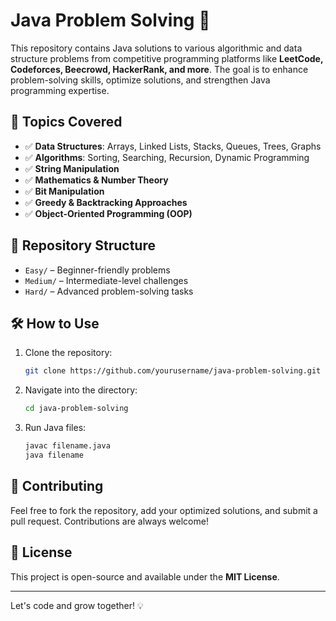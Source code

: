 # Java Problem Solving 🚀

This repository contains Java solutions to various algorithmic and data structure problems from competitive programming platforms like **LeetCode, Codeforces, Beecrowd, HackerRank, and more**. The goal is to enhance problem-solving skills, optimize solutions, and strengthen Java programming expertise.

## 📌 Topics Covered
- ✅ **Data Structures**: Arrays, Linked Lists, Stacks, Queues, Trees, Graphs
- ✅ **Algorithms**: Sorting, Searching, Recursion, Dynamic Programming
- ✅ **String Manipulation**
- ✅ **Mathematics & Number Theory**
- ✅ **Bit Manipulation**
- ✅ **Greedy & Backtracking Approaches**
- ✅ **Object-Oriented Programming (OOP)**

## 📂 Repository Structure
- `Easy/` – Beginner-friendly problems
- `Medium/` – Intermediate-level challenges
- `Hard/` – Advanced problem-solving tasks

## 🛠️ How to Use
1. Clone the repository:
   ```bash
   git clone https://github.com/yourusername/java-problem-solving.git
   ```
2. Navigate into the directory:
   ```bash
   cd java-problem-solving
   ```
3. Run Java files:
   ```bash
   javac filename.java
   java filename
   ```

## 🚀 Contributing
Feel free to fork the repository, add your optimized solutions, and submit a pull request. Contributions are always welcome!

## 📜 License
This project is open-source and available under the **MIT License**.

---
Let's code and grow together! 💡

